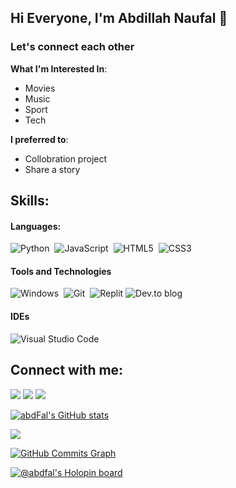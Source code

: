 ## Hi Everyone, I'm Abdillah Naufal 🙂

### Let's connect each other

**What I'm Interested In**:
- Movies
- Music
- Sport
- Tech

 **I preferred to**:

- Collobration project
- Share a story

## Skills:

#### Languages:

![Python](https://img.shields.io/badge/python-3670A0?style=for-the-badge&logo=python&logoColor=white)&nbsp;
![JavaScript](https://img.shields.io/badge/javascript-%23323330.svg?style=for-the-badge&logo=javascript&logoColor=%23F7DF1E)&nbsp;
![HTML5](https://img.shields.io/badge/html5-%23E34F26.svg?style=for-the-badge&logo=html5&logoColor=white)&nbsp;
![CSS3](https://img.shields.io/badge/css3-%231572B6.svg?style=for-the-badge&logo=css3&logoColor=white)

#### Tools and Technologies

![Windows](https://img.shields.io/badge/Windows-000000?style=for-the-badge&logo=windows&logoColor=white)&nbsp;
![Git](https://img.shields.io/badge/GIT-E44C30?style=for-the-badge&logo=git&logoColor=white)&nbsp;
![Replit](https://img.shields.io/badge/Replit-DD1200?style=for-the-badge&logo=Replit&logoColor=white)
![Dev.to blog](https://img.shields.io/badge/dev.to-0A0A0A?style=for-the-badge&logo=dev.to&logoColor=white)

#### IDEs

![Visual Studio Code](https://img.shields.io/badge/Visual%20Studio%20Code-0078d7.svg?style=for-the-badge&logo=visual-studio-code&logoColor=white)&nbsp;

## Connect with me:

<p align = "center">

[<img src="https://img.shields.io/badge/linkedin-%2312100E.svg?&style=for-the-badge&logo=linkedin&logoColor=white&color=black" />](https://www.linkedin.com/in/abdillahnaufal/)
[<img src="https://img.shields.io/badge/instagram-%2312100E.svg?&style=for-the-badge&logo=instagram&logoColor=white&color=black" />](https://instagram.com/naufallsmn_)
[<img src="https://img.shields.io/badge/youtube-%2312100E.svg?&style=for-the-badge&logo=youtube&logoColor=white&color=black" />](https://www.youtube.com/channel/UCpat0_xRdyyZaSYBpfzUILg)
</p>

<a href="http://www.github.com/abdFal"><img src="https://github-readme-stats.vercel.app/api?username=abdFal&show_icons=true&hide=&count_private=true&title_color=0891b2&text_color=ffffff&icon_color=0891b2&bg_color=1c1917&hide_border=true&show_icons=true" alt="abdFal's GitHub stats" /></a>

<a href="http://www.github.com/abdFal"><img src="https://github-readme-streak-stats.herokuapp.com/?user=abdFal&stroke=ffffff&background=1c1917&ring=0891b2&fire=0891b2&currStreakNum=ffffff&currStreakLabel=0891b2&sideNums=ffffff&sideLabels=ffffff&dates=ffffff&hide_border=true" /></a>

<a href="http://www.github.com/abdFal"><img src="https://activity-graph.herokuapp.com/graph?username=abdFal&bg_color=1c1917&color=ffffff&line=0891b2&point=ffffff&area_color=1c1917&area=true&hide_border=true&custom_title=GitHub%20Commits%20Graph" alt="GitHub Commits Graph" /></a>


[![@abdfal's Holopin board](https://holopin.me/abdfal)](https://holopin.io/@abdfal)
